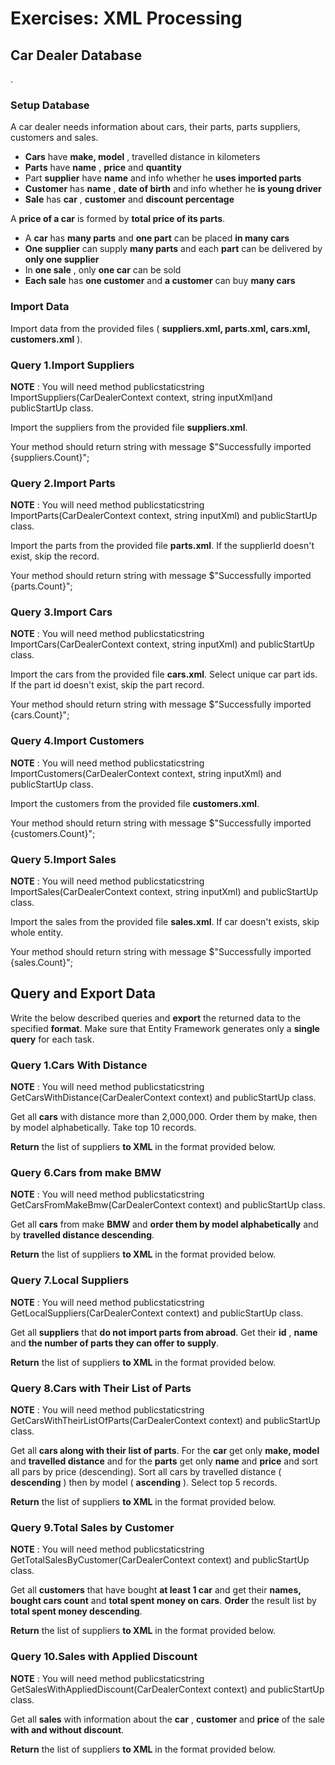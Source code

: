 # Exercises: XML Processing
## Car Dealer Database
.
### Setup Database

A car dealer needs information about cars, their parts, parts suppliers, customers and sales.

- **Cars** have **make, model** , travelled distance in kilometers
- **Parts** have **name** , **price** and **quantity**
- Part **supplier** have **name** and info whether he **uses imported parts**
- **Customer** has **name** , **date of birth** and info whether he **is young driver**
- **Sale** has **car** , **customer** and **discount percentage**

A **price of a car** is formed by **total price of its parts**.

- A **car** has **many parts** and **one part** can be placed **in many cars**
- **One supplier** can supply **many parts** and each **part** can be delivered by **only one supplier**
- In **one sale** , only **one car** can be sold
- **Each sale** has **one customer** and **a customer** can buy **many cars**

### Import Data

Import data from the provided files ( **suppliers.xml, parts.xml, cars.xml, customers.xml** ).

### Query 1.Import Suppliers

**NOTE** : You will need method publicstaticstring ImportSuppliers(CarDealerContext context, string inputXml)and publicStartUp class.

Import the suppliers from the provided file **suppliers.xml**.

Your method should return string with message $&quot;Successfully imported {suppliers.Count}&quot;;

### Query 2.Import Parts

**NOTE** : You will need method publicstaticstring ImportParts(CarDealerContext context, string inputXml) and publicStartUp class.

Import the parts from the provided file **parts.xml**. If the supplierId doesn&#39;t exist, skip the record.

Your method should return string with message $&quot;Successfully imported {parts.Count}&quot;;

### Query 3.Import Cars

**NOTE** : You will need method publicstaticstring ImportCars(CarDealerContext context, string inputXml) and publicStartUp class.

Import the cars from the provided file **cars.xml**. Select unique car part ids. If the part id doesn&#39;t exist, skip the part record.

Your method should return string with message $&quot;Successfully imported {cars.Count}&quot;;

### Query 4.Import Customers

**NOTE** : You will need method publicstaticstring ImportCustomers(CarDealerContext context, string inputXml) and publicStartUp class.

Import the customers from the provided file **customers.xml**.

Your method should return string with message $&quot;Successfully imported {customers.Count}&quot;;

### Query 5.Import Sales

**NOTE** : You will need method publicstaticstring ImportSales(CarDealerContext context, string inputXml) and publicStartUp class.

Import the sales from the provided file **sales.xml**. If car doesn&#39;t exists, skip whole entity.

Your method should return string with message $&quot;Successfully imported {sales.Count}&quot;;

## Query and Export Data

Write the below described queries and **export** the returned data to the specified **format**. Make sure that Entity Framework generates only a **single query** for each task.

### Query 1.Cars With Distance

**NOTE** : You will need method publicstaticstring GetCarsWithDistance(CarDealerContext context) and publicStartUp class.

Get all **cars** with distance more than 2,000,000. Order them by make, then by model alphabetically. Take top 10 records.

**Return** the list of suppliers **to XML** in the format provided below.

### Query 6.Cars from make BMW

**NOTE** : You will need method publicstaticstring GetCarsFromMakeBmw(CarDealerContext context) and publicStartUp class.

Get all **cars** from make **BMW** and **order them by model alphabetically** and by **travelled distance descending**.

**Return** the list of suppliers **to XML** in the format provided below.

### Query 7.Local Suppliers

**NOTE** : You will need method publicstaticstring GetLocalSuppliers(CarDealerContext context) and publicStartUp class.

Get all **suppliers** that **do not import parts from abroad**. Get their **id** , **name** and **the number of parts they can offer to supply**.

**Return** the list of suppliers **to XML** in the format provided below.

### Query 8.Cars with Their List of Parts

**NOTE** : You will need method publicstaticstring GetCarsWithTheirListOfParts(CarDealerContext context) and publicStartUp class.

Get all **cars along with their list of parts**. For the **car** get only **make, model** and **travelled distance** and for the **parts** get only **name** and **price** and sort all pars by price (descending). Sort all cars by travelled distance ( **descending** ) then by model ( **ascending** ). Select top 5 records.

**Return** the list of suppliers **to XML** in the format provided below.

### Query 9.Total Sales by Customer

**NOTE** : You will need method publicstaticstring GetTotalSalesByCustomer(CarDealerContext context) and publicStartUp class.

Get all **customers** that have bought **at least 1 car** and get their **names, bought cars count** and **total spent money on cars**. **Order** the result list by **total spent money descending**.

**Return** the list of suppliers **to XML** in the format provided below.

### Query 10.Sales with Applied Discount

**NOTE** : You will need method publicstaticstring GetSalesWithAppliedDiscount(CarDealerContext context) and publicStartUp class.

Get all **sales** with information about the **car** , **customer** and **price** of the sale **with and without discount**.

**Return** the list of suppliers **to XML** in the format provided below.